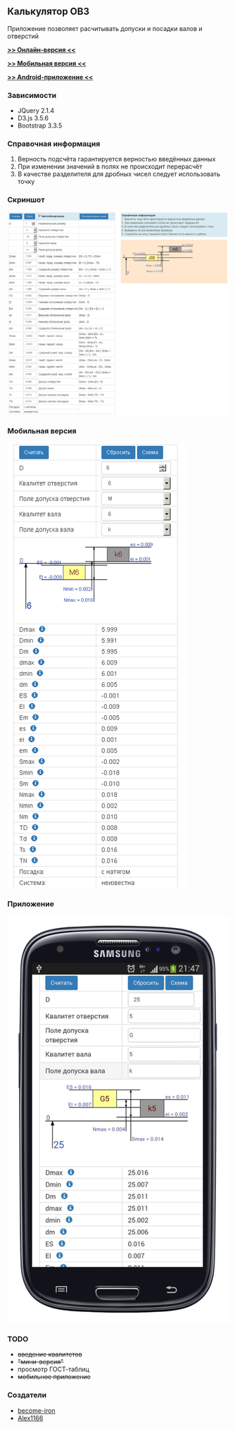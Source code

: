 ## Калькулятор ОВЗ

Приложение позволяет расчитывать допуски и посадки валов и отверстий

[**>> Онлайн-версия <<**](https://become-iron.github.io/ovz_calc)

[**>> Мобильная версия <<**](https://become-iron.github.io/ovz_calc/calc_min.html)

[**>> Android-приложение <<**](https://github.com/become-iron/ovz_calc/raw/master/app_build/builds/OVZCalc.apk)

### Зависимости
* JQuery 2.1.4
* D3.js 3.5.6
* Bootstrap 3.3.5

### Справочная информация
1. Верность подсчёта гарантируется верностью введённых данных
2. При изменении значений в полях не происходит перерасчёт
3. В качестве разделителя для дробных чисел следует использовать точку

### Скриншот
![](stuff/screenshot.png)

### Мобильная версия
![](stuff/mobile.png)

### Приложение
![](stuff/application2.png)

### TODO
* ~~введение квалитетов~~
* ~~"мини-версия"~~
* просмотр ГОСТ-таблиц
* ~~мобильное приложение~~

### Создатели
* [become-iron](http://github.com/become-iron)
* [Alex1166](http://github.com/Alex1166)

